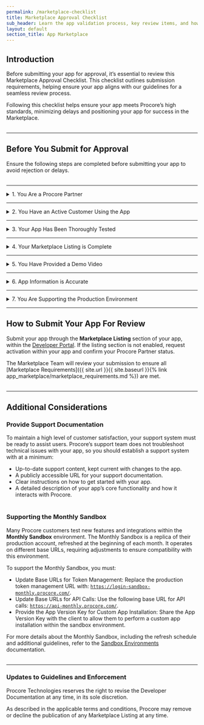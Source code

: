 ```yaml
---
permalink: /marketplace-checklist
title: Marketplace Approval Checklist
sub_header: Learn the app validation process, key review items, and how to submit your app for publication.
layout: default
section_title: App Marketplace
---
```


## Introduction
Before submitting your app for approval, it’s essential to review this Marketplace Approval Checklist. This checklist outlines submission requirements, helping ensure your app aligns with our guidelines for a seamless review process.

Following this checklist helps ensure your app meets Procore’s high standards, minimizing delays and positioning your app for success in the Marketplace.
<br><br>

***
## Before You Submit for Approval
Ensure the following steps are completed before submitting your app to avoid rejection or delays.
<br><br>

***
<details>
<summary class="collapseListTierOne">1. You Are a Procore Partner</summary>
<p>
    Approved Procore Partners receive a signed Partner Framework Agreement and Technology Partner Addendum via email upon successful completion of the contracting process. This marks the final step and confirms your status as a Procore Partner.
    <br><br>
    If you're unsure about your partner status, contact <a href= "mailto: partnerprograms@procore.com"> partnerprograms@procore.com</a>. You can also apply to become a Procore Partner directly in the <b>Marketplace Listing</b> section of your app, through the Developer Portal.
</p>
</details>

***
<details>
<summary class="collapseListTierOne">2. You Have an Active Customer Using the App</summary>
<p>
    Prior to having your app approved, and ultimately published to the Procore Marketplace, your app must have at least one (1) beta customer as described in the <a href="https://www.procore.com/partners/documents" target="_blank">Partner Program Guide</a>. This beta customer should help provide feedback about onboarding and functionality before submitting your app for review.
    <br><br>
    This step builds confidence among prospective users, as customers often hesitate to adopt a new solution without prior customer usage.
</p>
</details>

***
<details>
<summary class="collapseListTierOne">3. Your App Has Been Thoroughly Tested</summary>
<p>
    As described in <a href="{{ site.url }}{{ site.baseurl }}{% link app_marketplace/marketplace_requirements.md %}">Getting Started & Requirements</a>, the Procore Marketplace is not meant for beta or trial apps. Prior to having your app be published, you must thoroughly test the following items: 
</p>
<ul>
    <li>The app installation and configuration processes (both in your/third party service and Procore).</li>
    <li>The customer onboarding experience.</li>
    <li>The usage of all the app features.</li>
    <li>If necessary, your app supports Procore's multi-company architecture.</li>
</ul>
<p>
Additionally, take into consideration how your app will handle rate limiting and authentication as these are common pain points.
</p>
</details>

***
<details>
<summary class="collapseListTierOne">4. Your Marketplace Listing is Complete</summary>
<p>
    After becoming a Procore Partner, the Marketplace Team will enable your Marketplace Listing. When submitting your app, ensure that all required fields are completed as incomplete or misleading submissions will be rejected, causing a delay in the overall approval process. Key fields include:
</p>
<ul>
    <li>Key features and functionality descriptions.</li>
    <li>Detailed instructions for app onboarding.</li>
    <li>Any specific requirements for customers.</li>
</ul>
<p>
    If your listing is not enabled, request to have it activated through the <b>Marketplace Listing</b> tab in your app, accessible via the Developer Portal. For field requirements, see <a href="{{ site.url }}{{ site.baseurl }}{% link app_marketplace/marketplace_listing_guidelines.md %}">Marketing Listing Guidelines</a>.
</p>
</details>

***
<details>
<summary class="collapseListTierOne">5. You Have Provided a Demo Video</summary>
<p>
    When submitting your app for initial approval or when updating functionality, provide a 3-5 minute long demo video in the <b>Admin App Specifications</b> section of the Marketplace Listing that showcases the following:
</p>
<ul>
    <li>App installation and configuration processes (both in your service/third party service and Procore).</li>
    <li>Steps to link Procore accounts to the external service (e.g., selecting a Procore company).</li>
    <li>End-to-end app functionality, including data creation or visualization within Procore.</li>
    <li>User experience for embedded apps (if applicable).</li>
</ul>
<p>
    For non-functional updates to the Marketplace Listing, you may reuse the original video.
</p>
</details>

***
<details>
<summary class="collapseListTierOne">6. App Information is Accurate</summary>
<p>
    While you can always update your Marketplace Listing at any time, ensure links, descriptions, functionality, and permissions are correctly reflected and are not misleading when submitting your app for approval.
    <br><br>
    Clearly convey the value of your app and how it will help the customer, whether it's increasing operational efficiency or providing data accuracy. The customer wants to know <i>how</i> this integration is valuable to them and <i>why</i> they should adopt your app. If possible, support a free trial to help engage the customer and provide them with direct steps to get started.
</p>
</details>

***
<details>
<summary class="collapseListTierOne">7. You Are Supporting the Production Environment</summary>
<p>
After testing in the Developer Sandbox, ensure your app is production-ready by updating specific items in the Procore Developer Portal or in your source code. This process can vary since each app is unique.
</p>
<div>
<h4>General Steps</h4>
<ul>
    <li>Customize the 'Post Installation Notes’ in the <b>Configuration Builder</b> section of your app to clearly explain how the app is configured within your service/third party service, and if applicable, in Procore.</li>
    <li>Through the <a href="https://developers.procore.com/developers" target="_blank">Procore Developer Portal</a>, promote your app to production.</li>
</ul>
</div>
<div>
<h4>Embedded Apps (Full-Screen and Side Panel)</h4>
<ul>
    <li>Verify cross-security policy configurations to allow Procore to render your webpages in production.</li>
</ul>
</div>
<div>
<h4>Data Connection Apps (User Level and Service Account Authentication)</h4>
<ul>
    <li>Update Base URLs for token management to <code>https://login.procore.com</code>.</li>
    <li>Update Base URLs for API calls to <code>https://api.procore.com</code>.</li>
    <li>Update your source code with the production Client ID and Secret provided to you within your app.</li>
    <li>If using User Level Authentication, update the base URL and Client ID for your callback URL, which is used to generate the access token.</li>
    <li>Pass the Procore Company ID in API headers for all calls except:</li>
    <ul>
        <li>Token management (generate, refresh, revoke).</li>
        <li>Listing available companies.</li>
        <li>The optional <a href="https://developers.procore.com/reference/rest/me?version=latest" target="_blank">ME</a> API call.</li>
    </ul>
    <li>For Service Account Authentication, adhere to the principle of least privileged permissions. For example:</li>
    <ul>
        <li>If your app does not interact with the Directory tool, then it should not have permissions to the Directory.</li>
        <li>If your app is reading information from Procore, it should not have Admin access to the specific solution.</li>
    </ul>
</ul>
</div>
</details>

***
<div class="bulletedBreak"></div>

## How to Submit Your App For Review
Submit your app through the **Marketplace Listing** section of your app, within the <a href="https://developers.procore.com/developers" target="_blank">Developer Portal</a>. If the listing section is not enabled, request activation within your app and confirm your Procore Partner status.

The Marketplace Team will review your submission to ensure all [Marketplace Requirements]({{ site.url }}{{ site.baseurl }}{% link app_marketplace/marketplace_requirements.md %}) are met.
<br><br>

***
## Additional Considerations
### Provide Support Documentation
To maintain a high level of customer satisfaction, your support system must be ready to assist users. Procore’s support team does not troubleshoot technical issues with your app, so you should establish a support system with at a minimum:

- Up-to-date support content, kept current with changes to the app.
- A publicly accessible URL for your support documentation.
- Clear instructions on how to get started with your app.
- A detailed description of your app’s core functionality and how it interacts with Procore.
<br><br>

### Supporting the Monthly Sandbox
Many Procore customers test new features and integrations within the <b>Monthly Sandbox</b> environment. The Monthly Sandbox is a replica of their production account, refreshed at the beginning of each month. It operates on different base URLs, requiring adjustments to ensure compatibility with this environment.

To support the Monthly Sandbox, you must:
- Update Base URLs for Token Management: Replace the production token management URL with: <code>https://login-sandbox-monthly.procore.com/</code>.
- Update Base URLs for API Calls: Use the following base URL for API calls: <code>https://api-monthly.procore.com/</code>.
- Provide the App Version Key for Custom App Installation: Share the App Version Key with the client to allow them to perform a custom app installation within the sandbox environment.

For more details about the Monthly Sandbox, including the refresh schedule and additional guidelines, refer to the <a href="{{ site.url }}{{ site.baseurl }}{% link getting_started/development_environments.md %}">Sandbox Environments</a> documentation.
<br><br>

***
### Updates to Guidelines and Enforcement
Procore Technologies reserves the right to revise the Developer Documentation at any time,  in its sole discretion.

As described in the applicable terms and conditions, Procore may remove or decline the publication of any Marketplace Listing at any time.